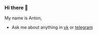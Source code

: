 ### Hi there 👋


My name is Anton, 


- Ask me about anything in [vk](https://vk.com/anton.shabalov) or [telegram](https://t.me/toshashab) 


